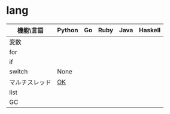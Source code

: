 # lang

|  機能\言語  |Python|Go|Ruby|Java|Haskell|
|----|----|----|----|----|----|
|変数|||||
|for||
|if|
|switch|None||
|マルチスレッド|[OK](https://qiita.com/tchnkmr/items/b05f321fa315bbce4f77)|||
|list||
|GC||
